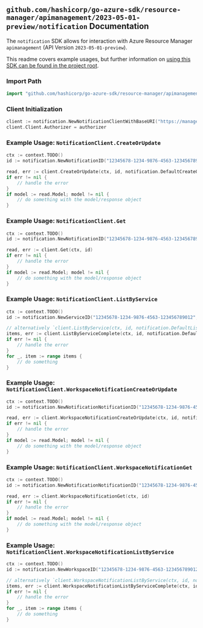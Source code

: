 
## `github.com/hashicorp/go-azure-sdk/resource-manager/apimanagement/2023-05-01-preview/notification` Documentation

The `notification` SDK allows for interaction with Azure Resource Manager `apimanagement` (API Version `2023-05-01-preview`).

This readme covers example usages, but further information on [using this SDK can be found in the project root](https://github.com/hashicorp/go-azure-sdk/tree/main/docs).

### Import Path

```go
import "github.com/hashicorp/go-azure-sdk/resource-manager/apimanagement/2023-05-01-preview/notification"
```


### Client Initialization

```go
client := notification.NewNotificationClientWithBaseURI("https://management.azure.com")
client.Client.Authorizer = authorizer
```


### Example Usage: `NotificationClient.CreateOrUpdate`

```go
ctx := context.TODO()
id := notification.NewNotificationID("12345678-1234-9876-4563-123456789012", "example-resource-group", "serviceValue", "AccountClosedPublisher")

read, err := client.CreateOrUpdate(ctx, id, notification.DefaultCreateOrUpdateOperationOptions())
if err != nil {
	// handle the error
}
if model := read.Model; model != nil {
	// do something with the model/response object
}
```


### Example Usage: `NotificationClient.Get`

```go
ctx := context.TODO()
id := notification.NewNotificationID("12345678-1234-9876-4563-123456789012", "example-resource-group", "serviceValue", "AccountClosedPublisher")

read, err := client.Get(ctx, id)
if err != nil {
	// handle the error
}
if model := read.Model; model != nil {
	// do something with the model/response object
}
```


### Example Usage: `NotificationClient.ListByService`

```go
ctx := context.TODO()
id := notification.NewServiceID("12345678-1234-9876-4563-123456789012", "example-resource-group", "serviceValue")

// alternatively `client.ListByService(ctx, id, notification.DefaultListByServiceOperationOptions())` can be used to do batched pagination
items, err := client.ListByServiceComplete(ctx, id, notification.DefaultListByServiceOperationOptions())
if err != nil {
	// handle the error
}
for _, item := range items {
	// do something
}
```


### Example Usage: `NotificationClient.WorkspaceNotificationCreateOrUpdate`

```go
ctx := context.TODO()
id := notification.NewNotificationNotificationID("12345678-1234-9876-4563-123456789012", "example-resource-group", "serviceValue", "workspaceIdValue", "AccountClosedPublisher")

read, err := client.WorkspaceNotificationCreateOrUpdate(ctx, id, notification.DefaultWorkspaceNotificationCreateOrUpdateOperationOptions())
if err != nil {
	// handle the error
}
if model := read.Model; model != nil {
	// do something with the model/response object
}
```


### Example Usage: `NotificationClient.WorkspaceNotificationGet`

```go
ctx := context.TODO()
id := notification.NewNotificationNotificationID("12345678-1234-9876-4563-123456789012", "example-resource-group", "serviceValue", "workspaceIdValue", "AccountClosedPublisher")

read, err := client.WorkspaceNotificationGet(ctx, id)
if err != nil {
	// handle the error
}
if model := read.Model; model != nil {
	// do something with the model/response object
}
```


### Example Usage: `NotificationClient.WorkspaceNotificationListByService`

```go
ctx := context.TODO()
id := notification.NewWorkspaceID("12345678-1234-9876-4563-123456789012", "example-resource-group", "serviceValue", "workspaceIdValue")

// alternatively `client.WorkspaceNotificationListByService(ctx, id, notification.DefaultWorkspaceNotificationListByServiceOperationOptions())` can be used to do batched pagination
items, err := client.WorkspaceNotificationListByServiceComplete(ctx, id, notification.DefaultWorkspaceNotificationListByServiceOperationOptions())
if err != nil {
	// handle the error
}
for _, item := range items {
	// do something
}
```
